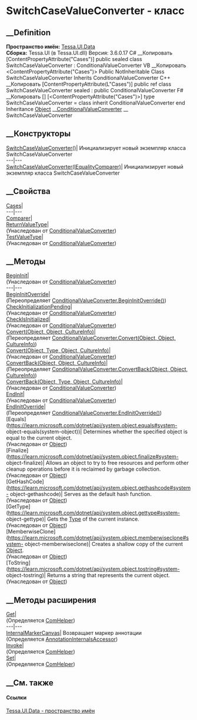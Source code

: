 # SwitchCaseValueConverter - класс
##  __Definition
 **Пространство имён:** [Tessa.UI.Data](N_Tessa_UI_Data.htm)  
 **Сборка:** Tessa.UI (в Tessa.UI.dll) Версия: 3.6.0.17
C# __Копировать
    [ContentPropertyAttribute("Cases")]
    public sealed class SwitchCaseValueConverter : ConditionalValueConverter
VB __Копировать
    <ContentPropertyAttribute("Cases")>
    Public NotInheritable Class SwitchCaseValueConverter
    	Inherits ConditionalValueConverter
C++ __Копировать
    [ContentPropertyAttribute(L"Cases")]
    public ref class SwitchCaseValueConverter sealed : public ConditionalValueConverter
F# __Копировать
     [<SealedAttribute>]
    [<ContentPropertyAttribute("Cases")>]
    type SwitchCaseValueConverter = 
        class
            inherit ConditionalValueConverter
        end
Inheritance
    [Object](https://learn.microsoft.com/dotnet/api/system.object) __[ConditionalValueConverter](T_Tessa_UI_Data_ConditionalValueConverter.htm) __ SwitchCaseValueConverter
##  __Конструкторы
[SwitchCaseValueConverter()](M_Tessa_UI_Data_SwitchCaseValueConverter__ctor.htm)|
Инициализирует новый экземпляр класса SwitchCaseValueConverter  
---|---  
[SwitchCaseValueConverter(IEqualityComparer)](M_Tessa_UI_Data_SwitchCaseValueConverter__ctor_1.htm)|
Инициализирует новый экземпляр класса SwitchCaseValueConverter  
##  __Свойства
[Cases](P_Tessa_UI_Data_SwitchCaseValueConverter_Cases.htm)|  
---|---  
[Comparer](P_Tessa_UI_Data_SwitchCaseValueConverter_Comparer.htm)|  
[ReturnValueType](P_Tessa_UI_Data_ConditionalValueConverter_ReturnValueType.htm)|  
(Унаследован от
[ConditionalValueConverter](T_Tessa_UI_Data_ConditionalValueConverter.htm))  
[TestValueType](P_Tessa_UI_Data_ConditionalValueConverter_TestValueType.htm)|  
(Унаследован от
[ConditionalValueConverter](T_Tessa_UI_Data_ConditionalValueConverter.htm))  
##  __Методы
[BeginInit](M_Tessa_UI_Data_ConditionalValueConverter_BeginInit.htm)|  
(Унаследован от
[ConditionalValueConverter](T_Tessa_UI_Data_ConditionalValueConverter.htm))  
---|---  
[BeginInitOverride](M_Tessa_UI_Data_SwitchCaseValueConverter_BeginInitOverride.htm)|  
(Переопределяет
[ConditionalValueConverter.BeginInitOverride()](M_Tessa_UI_Data_ConditionalValueConverter_BeginInitOverride.htm))  
[CheckInitializationPending](M_Tessa_UI_Data_ConditionalValueConverter_CheckInitializationPending.htm)|  
(Унаследован от
[ConditionalValueConverter](T_Tessa_UI_Data_ConditionalValueConverter.htm))  
[CheckIsInitialized](M_Tessa_UI_Data_ConditionalValueConverter_CheckIsInitialized.htm)|  
(Унаследован от
[ConditionalValueConverter](T_Tessa_UI_Data_ConditionalValueConverter.htm))  
[Convert(Object, Object,
CultureInfo)](M_Tessa_UI_Data_SwitchCaseValueConverter_Convert.htm)|  
(Переопределяет [ConditionalValueConverter.Convert(Object, Object,
CultureInfo)](M_Tessa_UI_Data_ConditionalValueConverter_Convert.htm))  
[Convert(Object, Type, Object,
CultureInfo)](M_Tessa_UI_Data_ConditionalValueConverter_Convert_1.htm)|  
(Унаследован от
[ConditionalValueConverter](T_Tessa_UI_Data_ConditionalValueConverter.htm))  
[ConvertBack(Object, Object,
CultureInfo)](M_Tessa_UI_Data_SwitchCaseValueConverter_ConvertBack.htm)|  
(Переопределяет [ConditionalValueConverter.ConvertBack(Object, Object,
CultureInfo)](M_Tessa_UI_Data_ConditionalValueConverter_ConvertBack.htm))  
[ConvertBack(Object, Type, Object,
CultureInfo)](M_Tessa_UI_Data_ConditionalValueConverter_ConvertBack_1.htm)|  
(Унаследован от
[ConditionalValueConverter](T_Tessa_UI_Data_ConditionalValueConverter.htm))  
[EndInit](M_Tessa_UI_Data_ConditionalValueConverter_EndInit.htm)|  
(Унаследован от
[ConditionalValueConverter](T_Tessa_UI_Data_ConditionalValueConverter.htm))  
[EndInitOverride](M_Tessa_UI_Data_SwitchCaseValueConverter_EndInitOverride.htm)|  
(Переопределяет
[ConditionalValueConverter.EndInitOverride()](M_Tessa_UI_Data_ConditionalValueConverter_EndInitOverride.htm))  
[Equals](https://learn.microsoft.com/dotnet/api/system.object.equals#system-
object-equals\(system-object\))| Determines whether the specified object is
equal to the current object.  
(Унаследован от
[Object](https://learn.microsoft.com/dotnet/api/system.object))  
[Finalize](https://learn.microsoft.com/dotnet/api/system.object.finalize#system-
object-finalize)| Allows an object to try to free resources and perform other
cleanup operations before it is reclaimed by garbage collection.  
(Унаследован от
[Object](https://learn.microsoft.com/dotnet/api/system.object))  
[GetHashCode](https://learn.microsoft.com/dotnet/api/system.object.gethashcode#system-
object-gethashcode)| Serves as the default hash function.  
(Унаследован от
[Object](https://learn.microsoft.com/dotnet/api/system.object))  
[GetType](https://learn.microsoft.com/dotnet/api/system.object.gettype#system-
object-gettype)| Gets the
[Type](https://learn.microsoft.com/dotnet/api/system.type) of the current
instance.  
(Унаследован от
[Object](https://learn.microsoft.com/dotnet/api/system.object))  
[MemberwiseClone](https://learn.microsoft.com/dotnet/api/system.object.memberwiseclone#system-
object-memberwiseclone)| Creates a shallow copy of the current
[Object](https://learn.microsoft.com/dotnet/api/system.object).  
(Унаследован от
[Object](https://learn.microsoft.com/dotnet/api/system.object))  
[ToString](https://learn.microsoft.com/dotnet/api/system.object.tostring#system-
object-tostring)| Returns a string that represents the current object.  
(Унаследован от
[Object](https://learn.microsoft.com/dotnet/api/system.object))  
##  __Методы расширения
[Get](M_Tessa_Extensions_Default_Client_EDS_ComHelper_Get.htm)|  
(Определяется
[ComHelper](T_Tessa_Extensions_Default_Client_EDS_ComHelper.htm))  
---|---  
[InternalMarkerCanvas](M_Tessa_UI_Views_Charting_Annotations_AnnotationInternalsAccessor_InternalMarkerCanvas.htm)|
Возвращает маркер аннотации  
(Определяется
[AnnotationInternalsAccessor](T_Tessa_UI_Views_Charting_Annotations_AnnotationInternalsAccessor.htm))  
[Invoke](M_Tessa_Extensions_Default_Client_EDS_ComHelper_Invoke.htm)|  
(Определяется
[ComHelper](T_Tessa_Extensions_Default_Client_EDS_ComHelper.htm))  
[Set](M_Tessa_Extensions_Default_Client_EDS_ComHelper_Set.htm)|  
(Определяется
[ComHelper](T_Tessa_Extensions_Default_Client_EDS_ComHelper.htm))  
##  __См. также
#### Ссылки
[Tessa.UI.Data - пространство имён](N_Tessa_UI_Data.htm)
